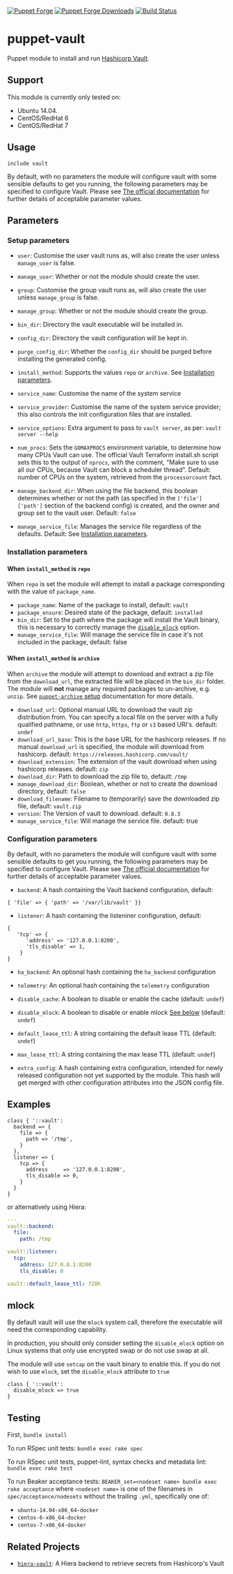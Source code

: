 [![Puppet Forge](http://img.shields.io/puppetforge/v/jsok/vault.svg)](https://forge.puppetlabs.com/jsok/vault)
[![Puppet Forge Downloads](https://img.shields.io/puppetforge/dt/jsok/vault.svg)](https://forge.puppetlabs.com/jsok/vault)
[![Build Status](https://travis-ci.org/jsok/puppet-vault.svg?branch=master)](https://travis-ci.org/jsok/puppet-vault)

# puppet-vault

Puppet module to install and run [Hashicorp Vault](https://vaultproject.io).

## Support

This module is currently only tested on:

* Ubuntu 14.04.
* CentOS/RedHat 6
* CentOS/RedHat 7

## Usage

```puppet
include vault
```

By default, with no parameters the module will configure vault with some sensible defaults to get you running, the following parameters may be specified to configure Vault.
Please see [The official documentation](https://www.vaultproject.io/docs/configuration/index.html) for further details of acceptable parameter values.

## Parameters

### Setup parameters

* `user`: Customise the user vault runs as, will also create the user unless `manage_user` is false.

* `manage_user`: Whether or not the module should create the user.

* `group`: Customise the group vault runs as, will also create the user unless `manage_group` is false.

* `manage_group`: Whether or not the module should create the group.

* `bin_dir`: Directory the vault executable will be installed in.

* `config_dir`: Directory the vault configuration will be kept in.

* `purge_config_dir`: Whether the `config_dir` should be purged before installing the generated config.

* `install_method`: Supports the values `repo` or `archive`. See [Installation parameters](#installation-parameters).

* `service_name`: Customise the name of the system service

* `service_provider`: Customise the name of the system service provider; this also controls the init configuration files that are installed.

* `service_options`: Extra argument to pass to `vault server`, as per: `vault server --help`

* `num_procs`: Sets the `GOMAXPROCS` environment variable, to determine how many CPUs Vault can use. The official Vault Terraform install.sh script sets this to the output of ``nprocs``, with the comment, "Make sure to use all our CPUs, because Vault can block a scheduler thread". Default: number of CPUs on the system, retrieved from the ``processorcount`` fact.

* `manage_backend_dir`: When using the file backend, this boolean determines whether or not the path (as specified in the `['file']['path']` section of the backend config) is created, and the owner and group set to the vault user.  Default: `false`

* `manage_service_file`: Manages the service file regardless of the defaults. Default: See [Installation parameters](#installation-parameters).

### Installation parameters

#### When `install_method` is `repo`

When `repo` is set the module will attempt to install a package corresponding with the value of `package_name`.

* `package_name`:  Name of the package to install, default: `vault`
* `package_ensure`: Desired state of the package, default: `installed`
* `bin_dir`: Set to the path where the package will install the Vault binary, this is necessary to correctly manage the [`disable_mlock`](#mlock) option.
* `manage_service_file`: Will manage the service file in case it's not included in the package, default: false

#### When `install_method` is `archive`

When `archive` the module will attempt to download and extract a zip file from the `download_url`, the extracted file will be placed in the `bin_dir` folder.
The module will **not** manage any required packages to un-archive, e.g. `unzip`. See [`puppet-archive` setup](https://github.com/voxpupuli/puppet-archive#setup) documentation for more details.

* `download_url`: Optional manual URL to download the vault zip distribution from.  You can specify a local file on the server with a fully qualified pathname, or use `http`, `https`, `ftp` or `s3` based URI's. default: `undef`
* `download_url_base`: This is the base URL for the hashicorp releases. If no manual `download_url` is specified, the module will download from hashicorp. default: `https://releases.hashicorp.com/vault/`
* `download_extension`: The extension of the vault download when using hashicorp releases. default: `zip`
* `download_dir`: Path to download the zip file to, default: `/tmp`
* `manage_download_dir`: Boolean, whether or not to create the download directory, default: `false`
* `download_filename`: Filename to (temporarily) save the downloaded zip file, default: `vault.zip`
* `version`: The Version of vault to download. default: `0.8.3`
* `manage_service_file`: Will manage the service file. default: true

### Configuration parameters

By default, with no parameters the module will configure vault with some sensible defaults to get you running, the following parameters may be specified to configure Vault.  Please see [The official documentation](https://www.vaultproject.io/docs/configuration/index.html) for further details of acceptable parameter values.

* `backend`: A hash containing the Vault backend configuration, default:
```
{ 'file' => { 'path' => '/var/lib/vault' }}
```

* `listener`: A hash containing the listeniner configuration, default:

```
{
   'tcp' => {
      'address' => '127.0.0.1:8200',
      'tls_disable' => 1,
    }
}
```

* `ha_backend`: An optional hash containing the `ha_backend` configuration

* `telemetry`: An optional hash containing the `telemetry` configuration

* `disable_cache`: A boolean to disable or enable the cache (default: `undef`)

* `disable_mlock`: A boolean to disable or enable mlock [See below](#mlock) (default: `undef`)

* `default_lease_ttl`: A string containing the default lease TTL (default: `undef`)

* `max_lease_ttl`: A string containing the max lease TTL (default: `undef`)

* `extra_config`: A hash containing extra configuration, intended for newly released configuration not yet supported by the module. This hash will get merged with other configuration attributes into the JSON config file.

## Examples

```puppet
class { '::vault':
  backend => {
    file => {
      path => '/tmp',
    }
  },
  listener => {
    tcp => {
      address     => '127.0.0.1:8200',
      tls_disable => 0,
    }
  }
}
```

or alternatively using Hiera:

```yaml
---
vault::backend:
  file:
    path: /tmp

vault::listener:
  tcp:
    address: 127.0.0.1:8200
    tls_disable: 0

vault::default_lease_ttl: 720h
```

## mlock

By default vault will use the `mlock` system call, therefore the executable will need the corresponding capability.

In production, you should only consider setting the `disable_mlock` option on Linux systems that only use encrypted swap or do not use swap at all.

The module will use `setcap` on the vault binary to enable this.
If you do not wish to use `mlock`, set the `disable_mlock` attribute to `true`

```puppet
class { '::vault':
  disable_mlock => true
}
```

## Testing

First, ``bundle install``

To run RSpec unit tests: ``bundle exec rake spec``

To run RSpec unit tests, puppet-lint, syntax checks and metadata lint: ``bundle exec rake test``

To run Beaker acceptance tests: ``BEAKER_set=<nodeset name> bundle exec rake acceptance``
where ``<nodeset name>`` is one of the filenames in ``spec/acceptance/nodesets`` without the trailing ``.yml``, specifically one of:

* ``ubuntu-14.04-x86_64-docker``
* ``centos-6-x86_64-docker``
* ``centos-7-x86_64-docker``

## Related Projects

 * [`hiera-vault`](https://github.com/jsok/hiera-vault): A Hiera backend to retrieve secrets from Hashicorp's Vault
